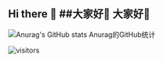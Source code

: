 ## Hi there 👋   ##大家好👋   大家好👋


![Anurag's GitHub stats   Anurag的GitHub统计](https://github-readme-stats.vercel.app/api?username=Sakanasaigao&show_icons=true)

![visitors](https://visitor-badge.glitch.me/badge?page_id=page.id&left_color=green&right_color=red)
